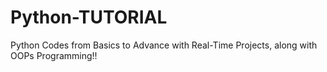 # Python-TUTORIAL
Python Codes from Basics to Advance with Real-Time Projects, along with OOPs Programming!!

